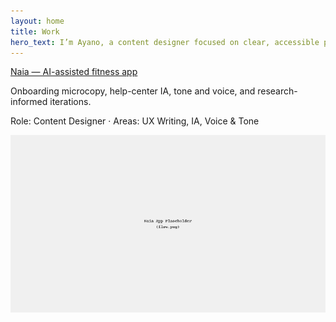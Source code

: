 ```yaml
---
layout: home
title: Work
hero_text: I’m Ayano, a content designer focused on clear, accessible product content—UX writing, content systems, and AI-assisted workflows.
---
```


<article class="item">
  <a class="title" href="/projects/naia/">Naia — AI-assisted fitness app</a>
  <p class="desc">Onboarding microcopy, help-center IA, tone and voice, and research-informed iterations.</p>
  <p class="meta">Role: Content Designer · Areas: UX Writing, IA, Voice & Tone</p>
  <a href="/projects/naia/">
    <img class="thumb" src="/projects/naia/images/flow.png" alt="Naia case study preview">
  </a>
</article>

<!-- Add more items by duplicating the block above -->
